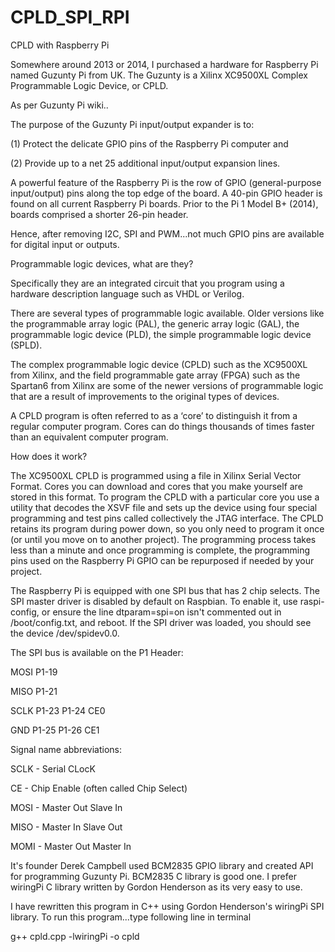 # CPLD_SPI_RPI

CPLD with Raspberry Pi

Somewhere around 2013 or 2014, I purchased a hardware for Raspberry Pi named Guzunty Pi from UK. The Guzunty is a Xilinx XC9500XL Complex Programmable Logic Device, or CPLD.

As per Guzunty Pi wiki..

The purpose of the Guzunty Pi input/output expander is to: 

(1) Protect the delicate GPIO pins of the Raspberry Pi computer and

(2) Provide up to a net 25 additional input/output expansion lines.

A powerful feature of the Raspberry Pi is the row of GPIO (general-purpose input/output) pins along the top edge of the board. A 40-pin GPIO header is found on all current Raspberry Pi boards. Prior to the Pi 1 Model B+ (2014), boards comprised a shorter 26-pin header.

Hence, after removing I2C, SPI and PWM...not much GPIO pins are available for digital input or outputs.

Programmable logic devices, what are they? 

Specifically they are an integrated circuit that you program using a hardware description language such as VHDL or Verilog.
 
There are several types of programmable logic available. Older versions like the programmable array logic (PAL), the generic array logic (GAL), the programmable logic device (PLD), the simple programmable logic device (SPLD). 
 
The complex programmable logic device (CPLD) such as the XC9500XL from Xilinx, and the field programmable gate array (FPGA) such as the Spartan6 from Xilinx are some of the newer versions of programmable logic that are a result of improvements to the original types of devices.

A CPLD program is often referred to as a ‘core’ to distinguish it from a regular computer program. Cores can do things thousands of times faster than an equivalent computer program.

How does it work?

The XC9500XL CPLD is programmed using a file in Xilinx Serial Vector Format. Cores you can download and cores that you make yourself are stored in this format. To program the CPLD with a particular core you use a utility that decodes the XSVF file and sets up the device using four special programming and test pins called collectively the JTAG interface. The CPLD retains its program during power down, so you only need to program it once (or until you move on to another project). The programming process takes less than a minute and once programming is complete, the programming pins used on the Raspberry Pi GPIO can be repurposed if needed by your project.

The Raspberry Pi is equipped with one SPI bus that has 2 chip selects. The SPI master driver is disabled by default on Raspbian. To enable it, use raspi-config, or ensure the line dtparam=spi=on isn't commented out in /boot/config.txt, and reboot. If the SPI driver was loaded, you should see the device /dev/spidev0.0.

The SPI bus is available on the P1 Header:

MOSI    P1-19

MISO    P1-21

SCLK    P1-23   P1-24    CE0

GND     P1-25   P1-26    CE1

Signal name abbreviations:

SCLK - Serial CLocK

CE   - Chip Enable (often called Chip Select)

MOSI - Master Out Slave In

MISO - Master In Slave Out

MOMI - Master Out Master In

It's founder Derek Campbell used BCM2835 GPIO library and created API for programming Guzunty Pi. BCM2835 C library is good one. I prefer wiringPi C library written by Gordon Henderson as its very easy to use.

I have rewritten this program in C++ using Gordon Henderson's wiringPi SPI library.
To run this program...type following line in terminal

g++ cpld.cpp -lwiringPi -o cpld
